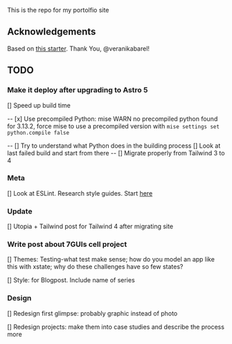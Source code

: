 This is the repo for my portolfio site

## Acknowledgements

Based on [this starter](https://github.com/veranikabarel/astro-portfolio). Thank You, @veranikabarel!

## TODO

### Make it deploy after upgrading to Astro 5

[] Speed up build time

-- [x] Use precompiled Python: mise WARN no precompiled python found for 3.13.2, force mise to use a precompiled version with `mise settings set python.compile false`

-- [] Try to understand what Python does in the building process
[] Look at last failed build and start from there
-- [] Migrate properly from Tailwind 3 to 4

### Meta

[] Look at ESLint. Research style guides. Start [here](<[url](https://www.youtube.com/watch?v=Cd-gBxzcsdA)>)

### Update

[] Utopia + Tailwind post for Tailwind 4 after migrating site

### Write post about 7GUIs cell project

[] Themes: Testing-what test make sense; how do you model an app like this with xstate; why do these challenges have so few states?

[] Style: <Card> for Blogpost. Include name of series

### Design

[] Redesign first glimpse: probably graphic instead of photo

[] Redesign projects: make them into case studies and describe the process more
